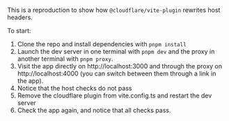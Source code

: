 This is a reproduction to show how `@cloudflare/vite-plugin` rewrites host headers.

To start:

1. Clone the repo and install dependencies with `pnpm install`
2. Launch the dev server in one terminal with `pnpm dev` and the proxy in another terminal with `pnpm proxy`.
3. Visit the app directly on http://localhost:3000 and through the proxy on http://localhost:4000 (you can switch between them through a link in the app).
4. Notice that the host checks do not pass
5. Remove the cloudflare plugin from vite.config.ts and restart the dev server
6. Check the app again, and notice that all checks pass.

